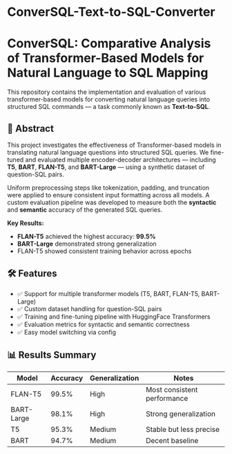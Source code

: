 # ConverSQL-Text-to-SQL-Converter

# ConverSQL: Comparative Analysis of Transformer-Based Models for Natural Language to SQL Mapping

This repository contains the implementation and evaluation of various transformer-based models for converting natural language queries into structured SQL commands — a task commonly known as **Text-to-SQL**.

## 🧠 Abstract

This project investigates the effectiveness of Transformer-based models in translating natural language questions into structured SQL queries. We fine-tuned and evaluated multiple encoder-decoder architectures — including **T5**, **BART**, **FLAN-T5**, and **BART-Large** — using a synthetic dataset of question-SQL pairs.

Uniform preprocessing steps like tokenization, padding, and truncation were applied to ensure consistent input formatting across all models. A custom evaluation pipeline was developed to measure both the **syntactic** and **semantic** accuracy of the generated SQL queries.

**Key Results:**
- **FLAN-T5** achieved the highest accuracy: **99.5%**
- **BART-Large** demonstrated strong generalization
- FLAN-T5 showed consistent training behavior across epochs

## 🛠️ Features

- ✅ Support for multiple transformer models (T5, BART, FLAN-T5, BART-Large)
- ✅ Custom dataset handling for question-SQL pairs
- ✅ Training and fine-tuning pipeline with HuggingFace Transformers
- ✅ Evaluation metrics for syntactic and semantic correctness
- ✅ Easy model switching via config

## 📊 Results Summary

| Model       | Accuracy | Generalization | Notes                        |
|-------------|----------|----------------|------------------------------|
| FLAN-T5     | 99.5%    | High           | Most consistent performance |
| BART-Large  | 98.1%    | High           | Strong generalization       |
| T5          | 95.3%    | Medium         | Stable but less precise     |
| BART        | 94.7%    | Medium         | Decent baseline             |
